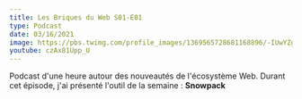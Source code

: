 ```yaml
---
title: Les Briques du Web S01-E01
type: Podcast
date: 03/16/2021
image: https://pbs.twimg.com/profile_images/1369565728681168896/-IUwYZgB_400x400.png
youtube: czAx81Upp_U
---
```


Podcast d'une heure autour des nouveautés de l'écosystème Web.
Durant cet épisode, j'ai présenté l'outil de la semaine : **Snowpack**
